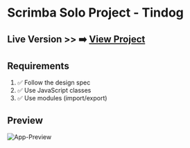 # Scrimba Solo Project - Tindog

## Live Version >> ➡️ [View Project](https://rapidisimo.github.io/Tindog/)

## Requirements
1. ✅ Follow the design spec
2. ✅ Use JavaScript classes
3. ✅ Use modules (import/export)

## Preview
![App-Preview](images/app-preview-sm.jpeg)